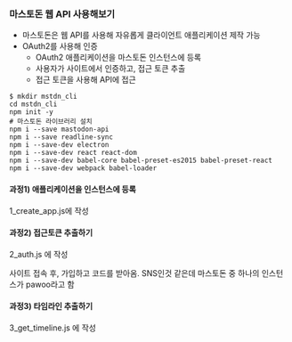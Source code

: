 ### 마스토돈 웹 API 사용해보기

- 마스토돈은 웹 API를 사용해 자유롭게 클라이언트 애플리케이션 제작 가능
- OAuth2를 사용해 인증
    - OAuth2 애플리케이션을 마스토돈 인스턴스에 등록
    - 사용자가 사이트에서 인증하고, 접근 토큰 추출
    - 접근 토큰을 사용해 API에 접근

```
$ mkdir mstdn_cli
cd mstdn_cli
npm init -y
# 마스토돈 라이브러리 설치
npm i --save mastodon-api
npm i --save readline-sync
npm i --save-dev electron
npm i --save-dev react react-dom
npm i --save-dev babel-core babel-preset-es2015 babel-preset-react
npm i --save-dev webpack babel-loader
```

#### 과정1) 애플리케이션을 인스턴스에 등록

1_create_app.js에 작성


#### 과정2) 접근토큰 추출하기

2_auth.js 에 작성

사이트 접속 후, 가입하고 코드를 받아옴. SNS인것 같은데 마스토돈 중 하나의 인스턴스가 pawoo라고 함

#### 과정3) 타임라인 추출하기

3_get_timeline.js 에 작성

